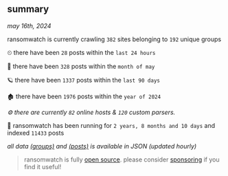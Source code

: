 
## summary
_may 16th, 2024_

ransomwatch is currently crawling `382` sites belonging to `192` unique groups

⏲ there have been `28` posts within the `last 24 hours`

🦈 there have been `328` posts within the `month of may`

🪐 there have been `1337` posts within the `last 90 days`

🏚 there have been `1976` posts within the `year of 2024`

_⚙️ there are currently `82` online hosts & `120` custom parsers._

🦕 ransomwatch has been running for `2 years, 8 months and 10 days` and indexed `11433` posts

_all data  [(groups)](http://ransomwhat.telemetry.ltd/groups) and [(posts)](http://ransomwhat.telemetry.ltd/posts) is available in JSON (updated hourly)_

> ransomwatch is fully [open source](https://github.com/joshhighet/ransomwatch#ransomwatch--). please consider [sponsoring](https://github.com/sponsors/joshhighet) if you find it useful!

